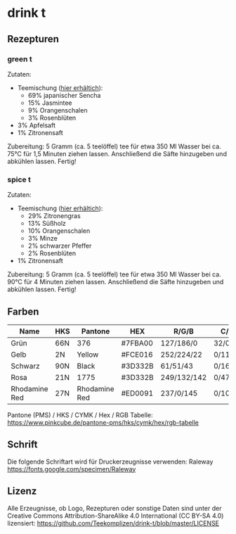 # drink t

## Rezepturen
### green t

Zutaten:
* Teemischung (<a href="https://www.drink-t.de/produkt/green-t-dose-gruener-tee-100g/">hier erhältich</a>):
  * 69% japanischer Sencha
  * 15% Jasmintee
  * 9% Orangenschalen
  * 3% Rosenblüten
* 3% Apfelsaft
* 1% Zitronensaft

Zubereitung:
5 Gramm (ca. 5 teelöffel) tee für etwa 350 Ml Wasser bei ca. 75°C für 1,5 Minuten ziehen lassen. Anschließend die Säfte hinzugeben und abkühlen lassen. Fertig!

### spice t

Zutaten:
* Teemischung (<a href="https://www.drink-t.de/produkt/spice-t-dose-kraeutertee-100g/">hier erhältich</a>):
  * 29% Zitronengras
  * 13% Süßholz
  * 10% Orangenschalen
  * 3% Minze
  * 2% schwarzer Pfeffer
  * 2% Rosenblüten
* 1% Zitronensaft

Zubereitung:
5 Gramm (ca. 5 teelöffel) tee für etwa 350 Ml Wasser bei ca. 90°C für 4 Minuten ziehen lassen. Anschließend die Säfte hinzugeben und abkühlen lassen. Fertig!


## Farben
| Name        | HKS           | Pantone  | HEX | R/G/B | C/M/Y/K |
| ------------- | ------------- | ----- | ----- | ----- | ----- |
| Grün      | 66N | 376 | #7FBA00 | 127/186/0 | 32/0/100/27 |
| Gelb      | 2N | Yellow | #FCE016 | 252/224/22 | 0/11/91/1 |
| Schwarz      | 90N | Black | #3D332B | 61/51/43 | 0/16/30/76 |
| Rosa      | 21N | 1775 | #3D332B | 249/132/142 | 0/47/43/2 |
| Rhodamine Red	| 27N | Rhodamine Red | #ED0091 | 237/0/145 | 0/100/39/7 |

Pantone (PMS) / HKS / CYMK / Hex / RGB Tabelle: https://www.pinkcube.de/pantone-pms/hks/cymk/hex/rgb-tabelle

## Schrift

Die folgende Schriftart wird für Druckerzeugnisse verwenden: Raleway https://fonts.google.com/specimen/Raleway

## Lizenz
Alle Erzeugnisse, ob Logo, Rezepturen oder sonstige Daten sind unter der Creative Commons Attribution-ShareAlike 4.0 International (CC BY-SA 4.0) lizensiert: https://github.com/Teekomplizen/drink-t/blob/master/LICENSE
